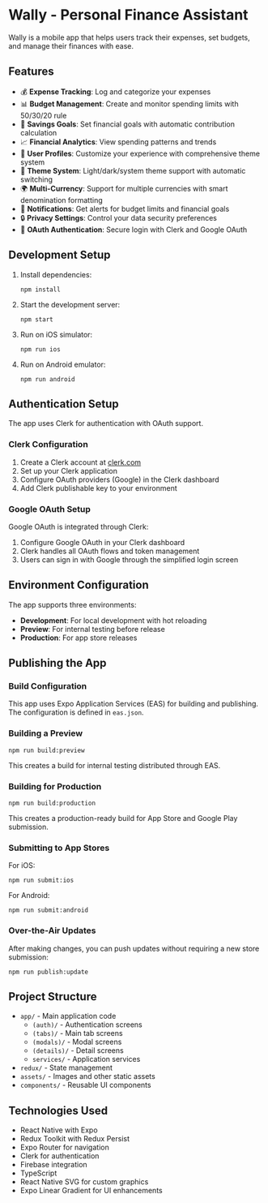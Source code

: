 # Wally - Personal Finance Assistant

Wally is a mobile app that helps users track their expenses, set budgets, and manage their finances with ease.

## Features

- 💰 **Expense Tracking**: Log and categorize your expenses
- 📊 **Budget Management**: Create and monitor spending limits with 50/30/20 rule
- 💸 **Savings Goals**: Set financial goals with automatic contribution calculation
- 📈 **Financial Analytics**: View spending patterns and trends
- 👤 **User Profiles**: Customize your experience with comprehensive theme system
- 🎨 **Theme System**: Light/dark/system theme support with automatic switching
- 🌍 **Multi-Currency**: Support for multiple currencies with smart denomination formatting
- 🔔 **Notifications**: Get alerts for budget limits and financial goals
- 🔒 **Privacy Settings**: Control your data security preferences
- 🔐 **OAuth Authentication**: Secure login with Clerk and Google OAuth

## Development Setup

1. Install dependencies:
   ```
   npm install
   ```

2. Start the development server:
   ```
   npm start
   ```

3. Run on iOS simulator:
   ```
   npm run ios
   ```

4. Run on Android emulator:
   ```
   npm run android
   ```

## Authentication Setup

The app uses Clerk for authentication with OAuth support.

### Clerk Configuration

1. Create a Clerk account at [clerk.com](https://clerk.com)
2. Set up your Clerk application
3. Configure OAuth providers (Google) in the Clerk dashboard
4. Add Clerk publishable key to your environment

### Google OAuth Setup

Google OAuth is integrated through Clerk:
1. Configure Google OAuth in your Clerk dashboard
2. Clerk handles all OAuth flows and token management
3. Users can sign in with Google through the simplified login screen

## Environment Configuration

The app supports three environments:

- **Development**: For local development with hot reloading
- **Preview**: For internal testing before release
- **Production**: For app store releases

## Publishing the App

### Build Configuration

This app uses Expo Application Services (EAS) for building and publishing. The configuration is defined in `eas.json`.

### Building a Preview

```
npm run build:preview
```

This creates a build for internal testing distributed through EAS.

### Building for Production

```
npm run build:production
```

This creates a production-ready build for App Store and Google Play submission.

### Submitting to App Stores

For iOS:
```
npm run submit:ios
```

For Android:
```
npm run submit:android
```

### Over-the-Air Updates

After making changes, you can push updates without requiring a new store submission:

```
npm run publish:update
```

## Project Structure

- `app/` - Main application code
  - `(auth)/` - Authentication screens
  - `(tabs)/` - Main tab screens
  - `(modals)/` - Modal screens
  - `(details)/` - Detail screens
  - `services/` - Application services
- `redux/` - State management
- `assets/` - Images and other static assets
- `components/` - Reusable UI components

## Technologies Used

- React Native with Expo
- Redux Toolkit with Redux Persist
- Expo Router for navigation
- Clerk for authentication
- Firebase integration
- TypeScript
- React Native SVG for custom graphics
- Expo Linear Gradient for UI enhancements
